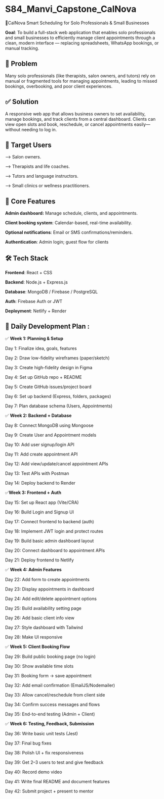 # S84_Manvi_Capstone_CalNova
            
🌟CalNova Smart Scheduling for Solo Professionals & Small Businesses

**Goal**: To build a full-stack web application that enables solo professionals and small businesses to efficiently manage client appointments through a clean, modern interface — replacing spreadsheets, WhatsApp bookings, or manual tracking.

## 🔎 Problem

Many solo professionals (like therapists, salon owners, and tutors) rely on manual or fragmented tools for managing appointments, leading to missed bookings, overbooking, and poor client experiences.

## ✅ Solution

A responsive web app that allows business owners to set availability, manage bookings, and track clients from a central dashboard. Clients can view open slots and book, reschedule, or cancel appointments easily—without needing to log in.

## 👥 Target Users

--> Salon owners.

--> Therapists and life coaches.

--> Tutors and language instructors.

--> Small clinics or wellness practitioners.

## 🔑 Core Features

**Admin dashboard:** Manage schedule, clients, and appointments.

**Client booking system**: Calendar-based, real-time availability.

**Optional notifications**: Email or SMS confirmations/reminders.

**Authentication**: Admin login; guest flow for clients

## 🛠 Tech Stack

**Frontend**: React + CSS

**Backend**: Node.js + Express.js

**Database**: MongoDB / Firebase / PostgreSQL

**Auth**: Firebase Auth or JWT

**Deployment**: Netlify + Render

## 📆 Daily Development Plan : 

✅ **Week 1: Planning & Setup**

Day 1: Finalize idea, goals, features

Day 2: Draw low-fidelity wireframes (paper/sketch)

Day 3: Create high-fidelity design in Figma

Day 4: Set up GitHub repo + README

Day 5: Create GitHub issues/project board

Day 6: Set up backend (Express, folders, packages)

Day 7: Plan database schema (Users, Appointments)


✅ **Week 2: Backend + Database**

Day 8: Connect MongoDB using Mongoose

Day 9: Create User and Appointment models

Day 10: Add user signup/login API

Day 11: Add create appointment API

Day 12: Add view/update/cancel appointment APIs

Day 13: Test APIs with Postman

Day 14: Deploy backend to Render


✅**Week 3: Frontend + Auth**

Day 15: Set up React app (Vite/CRA)

Day 16: Build Login and Signup UI

Day 17: Connect frontend to backend (auth)

Day 18: Implement JWT login and protect routes

Day 19: Build basic admin dashboard layout

Day 20: Connect dashboard to appointment APIs

Day 21: Deploy frontend to Netlify

✅ **Week 4: Admin Features**

Day 22: Add form to create appointments

Day 23: Display appointments in dashboard

Day 24: Add edit/delete appointment options

Day 25: Build availability setting page

Day 26: Add basic client info view

Day 27: Style dashboard with Tailwind

Day 28: Make UI responsive


✅ **Week 5: Client Booking Flow**

Day 29: Build public booking page (no login)

Day 30: Show available time slots

Day 31: Booking form → save appointment

Day 32: Add email confirmation (EmailJS/Nodemailer)

Day 33: Allow cancel/reschedule from client side

Day 34: Confirm success messages and flows

Day 35: End-to-end testing (Admin + Client)


✅ **Week 6: Testing, Feedback, Submission**

Day 36: Write basic unit tests (Jest)

Day 37: Final bug fixes

Day 38: Polish UI + fix responsiveness

Day 39: Get 2–3 users to test and give feedback

Day 40: Record demo video

Day 41: Write final README and document features

Day 42: Submit project + present to mentor
